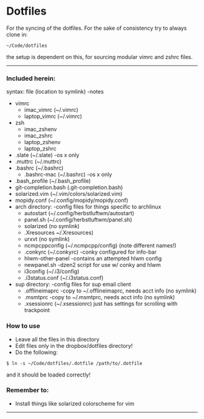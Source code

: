 # Dotfiles

For the syncing of the dotfiles. For the sake of consistency try to always clone in:

`~/Code/dotfiles`

the setup is dependent on this, for sourcing modular vimrc and zshrc files.



------------------

### Included herein:

syntax: file (location to symlink) -notes

* vimrc
    * imac_vimrc (~/.vimrc)
    * laptop_vimrc (~/.vimrc)
* zsh
    * imac_zshenv
    * imac_zshrc
    * laptop_zshenv
    * laptop_zshrc
* .slate (~/.slate) -os x only
* .muttrc (~/.muttrc)
* .bashrc (~/.bashrc)
    * .bashrc-mac (~/.bashrc) -os x only
* .bash\_profile (~/.bash\_profile)
* git-completion.bash (.git-completion.bash)
* solarized.vim (~/.vim/colors/solarized.vim)
* mopidy.conf (~/.config/mopidy/mopidy.conf)
* arch directory:   -config files for things specific to archlinux
    * autostart (~/.config/herbstluftwm/autostart)
    * panel.sh (~/.config/herbstluftwm/panel.sh)
    * solarized (no symlink)
    * .Xresources ~/.Xresources)
    * urxvt (no symlink)
    * ncmpcppconfig (~/.ncmpcpp/config) (note different names!)
    * .conkyrc (~/.conkyrc) -conky configured for info-bar
    * hlwm-other-panel -contains an attempted hlwm config
    * newpanel.sh -dzen2 script for use w/ conky and hlwm
    * i3config (~/.i3/config)
    * .i3status.conf (~/.i3status.conf)
* sup directory:   -config files for sup email client
    * .offlineimaprc -copy to ~/.offlineimaprc, needs acct info (no symlink)
    * .msmtprc -copy to ~/.msmtprc, needs acct info (no symlink)
    * .xsessionrc (~/.xsessionrc) just has settings for scrolling with trackpoint


### How to use

* Leave all the files in this directory
* Edit files only in the dropbox/dotfiles directory!
* Do the following:

`$ ln -s ~/Code/dotfiles/.dotfile /path/to/.dotfile`

and it should be loaded correctly!

### Remember to:

* Install things like solarized colorscheme for vim

-------------

